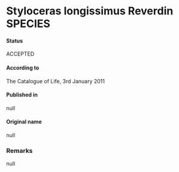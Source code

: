 Styloceras longissimus Reverdin SPECIES
=======

#### Status
ACCEPTED

#### According to
The Catalogue of Life, 3rd January 2011

#### Published in
null

#### Original name
null

### Remarks
null